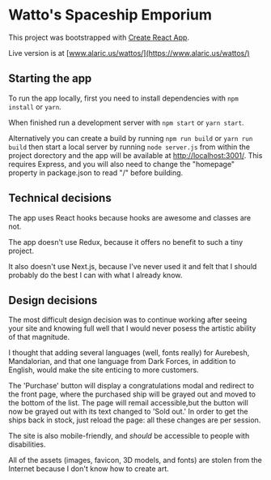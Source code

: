# Watto's Spaceship Emporium

This project was bootstrapped with [Create React App](https://github.com/facebook/create-react-app).

Live version is at [www.alaric.us/wattos/](https://www.alaric.us/wattos/)

## Starting the app
To run the app locally, first you need to install dependencies with `npm install` or `yarn`.

When finished run a development server with `npm start` or `yarn start`.

Alternatively you can create a build by running `npm run build` or `yarn run build` then start a local server by running `node server.js` from within the project dorectory and the app will be available at [http://localhost:3001/](http://localhost:3001/). This requires Express, and you will also need to change the "homepage" property in package.json to read "/" before building.

## Technical decisions

The app uses React hooks because hooks are awesome and classes are not.

The app doesn't use Redux, because it offers no benefit to such a tiny project.

It also doesn't use Next.js, because I've never used it and felt that I should probably do the best I can with what I already know.

## Design decisions

The most difficult design decision was to continue working after seeing your site and knowing full well that I would never posess the artistic ability of that magnitude.

I thought that adding several languages (well, fonts really) for Aurebesh, Mandalorian, and that one language from Dark Forces, in addition to English, would make the site enticing to more customers.

The 'Purchase' button will display a congratulations modal and redirect to the front page, where the purchased ship will be grayed out and moved to the bottom of the list. The page will remail accessible,but the button will now be grayed out with its text changed to 'Sold out.' In order to get the ships back in stock, just reload the page: all these changes are per session.

The site is also mobile-friendly, and _should_ be accessible to people with disabilities.

All of the assets (images, favicon, 3D models, and fonts) are stolen from the Internet because I don't know how to create art.
